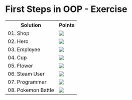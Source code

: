 <h1>First Steps in OOP - Exercise</h1>
<table>
  <tr>
    <th>Solution</th>
    <th>Points</th>
  </tr>
  <tr>
    <td>01. Shop</td>
    <td><img src="https://geps.dev/progress/100"></td>
  </tr>
  <tr>
    <td>02. Hero</td>
    <td><img src="https://geps.dev/progress/100"></td>
  </tr>
  <tr>
    <td>03. Employee</td>
    <td><img src="https://geps.dev/progress/100"></td>
  </tr>
  <tr>
    <td>04. Cup</td>
    <td><img src="https://geps.dev/progress/100"></td>
  </tr>
  <tr>
    <td>05. Flower</td>
    <td><img src="https://geps.dev/progress/100"></td>
  </tr>
  <tr>
    <td>06. Steam User</td>
    <td><img src="https://geps.dev/progress/100"></td>
  </tr>
  <tr>
    <td>07. Programmer</td>
    <td><img src="https://geps.dev/progress/100"></td>
  </tr>
  <tr>
    <td>08. Pokemon Battle</td>
    <td><img src="https://geps.dev/progress/100"></td>
  </tr>
</table>

